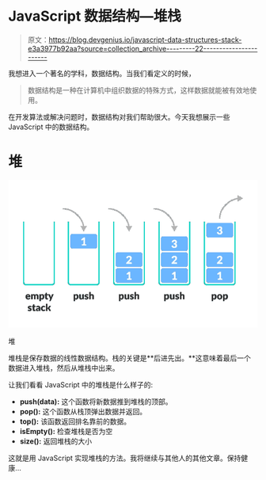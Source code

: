 # JavaScript 数据结构—堆栈

> 原文：<https://blog.devgenius.io/javascript-data-structures-stack-e3a3977b92aa?source=collection_archive---------22----------------------->

我想进入一个著名的学科，数据结构。当我们看定义的时候，

> 数据结构是一种在计算机中组织数据的特殊方式，这样数据就能被有效地使用。

在开发算法或解决问题时，数据结构对我们帮助很大。今天我想展示一些 JavaScript 中的数据结构。

# 堆

![](img/1e3b8324f6174619fef56685c59c163e.png)

堆

堆栈是保存数据的线性数据结构。栈的关键是**后进先出。**这意味着最后一个数据进入堆栈，然后从堆栈中出来。

让我们看看 JavaScript 中的堆栈是什么样子的:

*   **push(data):** 这个函数将新数据推到堆栈的顶部。
*   **pop():** 这个函数从栈顶弹出数据并返回。
*   **top():** 该函数返回排名靠前的数据。
*   **isEmpty():** 检查堆栈是否为空
*   **size():** 返回堆栈的大小

这就是用 JavaScript 实现堆栈的方法。我将继续与其他人的其他文章。保持健康...